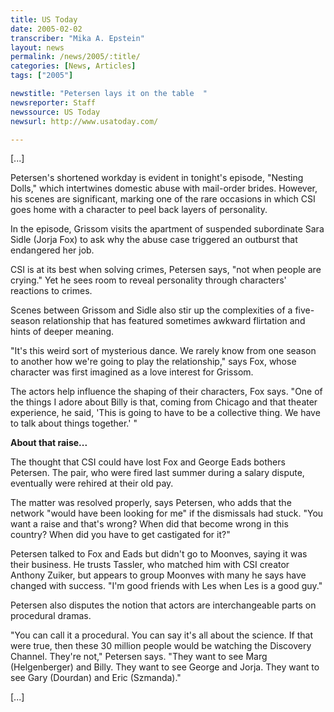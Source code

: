 ```yaml
---
title: US Today
date: 2005-02-02
transcriber: "Mika A. Epstein"
layout: news
permalink: /news/2005/:title/
categories: [News, Articles]
tags: ["2005"]

newstitle: "Petersen lays it on the table  "
newsreporter: Staff
newssource: US Today
newsurl: http://www.usatoday.com/

---
```

[...]

Petersen's shortened workday is evident in tonight's episode, "Nesting Dolls," which intertwines domestic abuse with mail-order brides. However, his scenes are significant, marking one of the rare occasions in which CSI goes home with a character to peel back layers of personality.

In the episode, Grissom visits the apartment of suspended subordinate Sara Sidle (Jorja Fox) to ask why the abuse case triggered an outburst that endangered her job.

CSI is at its best when solving crimes, Petersen says, "not when people are crying." Yet he sees room to reveal personality through characters' reactions to crimes.

Scenes between Grissom and Sidle also stir up the complexities of a five-season relationship that has featured sometimes awkward flirtation and hints of deeper meaning.

"It's this weird sort of mysterious dance. We rarely know from one season to another how we're going to play the relationship," says Fox, whose character was first imagined as a love interest for Grissom.

The actors help influence the shaping of their characters, Fox says. "One of the things I adore about Billy is that, coming from Chicago and that theater experience, he said, 'This is going to have to be a collective thing. We have to talk about things together.' "

**About that raise...**

The thought that CSI could have lost Fox and George Eads bothers Petersen. The pair, who were fired last summer during a salary dispute, eventually were rehired at their old pay.

The matter was resolved properly, says Petersen, who adds that the network "would have been looking for me" if the dismissals had stuck. "You want a raise and that's wrong? When did that become wrong in this country? When did you have to get castigated for it?"

Petersen talked to Fox and Eads but didn't go to Moonves, saying it was their business. He trusts Tassler, who matched him with CSI creator Anthony Zuiker, but appears to group Moonves with many he says have changed with success. "I'm good friends with Les when Les is a good guy."

Petersen also disputes the notion that actors are interchangeable parts on procedural dramas.

"You can call it a procedural. You can say it's all about the science. If that were true, then these 30 million people would be watching the Discovery Channel. They're not," Petersen says. "They want to see Marg (Helgenberger) and Billy. They want to see George and Jorja. They want to see Gary (Dourdan) and Eric (Szmanda)."

[...]

